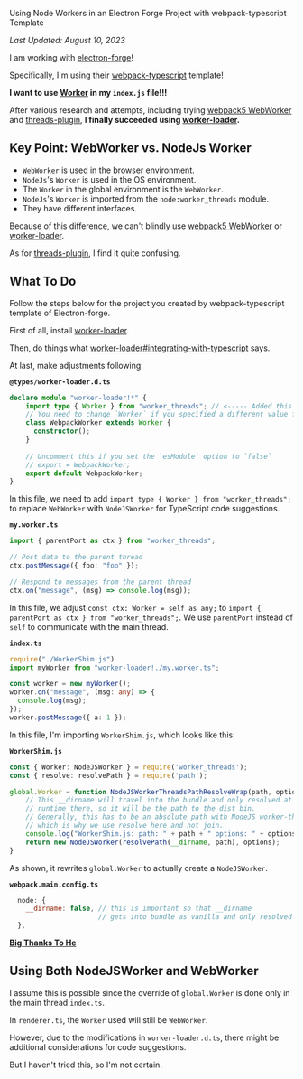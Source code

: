 Using Node Workers in an Electron Forge Project with webpack-typescript Template

*Last Updated: August 10, 2023*

I am working with [electron-forge](https://www.electronforge.io/)!

Specifically, I'm using their [webpack-typescript](https://www.electronforge.io/templates/typescript-+-webpack-template) template!

**I want to use [Worker](https://nodejs.org/dist/latest-v18.x/docs/api/worker_threads.html#worker-threads) in my `index.js` file!!!**

After various research and attempts, including trying [webpack5 WebWorker](https://webpack.js.org/guides/web-workers/) and [threads-plugin](https://github.com/andywer/threads-plugin), **I finally succeeded using [worker-loader](https://github.com/webpack-contrib/worker-loader).**

## Key Point: WebWorker vs. NodeJs Worker

- `WebWorker` is used in the browser environment.
- `NodeJs`'s `Worker` is used in the OS environment.
- The `Worker` in the global environment is the `WebWorker`.
- `NodeJs`'s `Worker` is imported from the `node:worker_threads` module.
- They have different interfaces.

Because of this difference, we can't blindly use [webpack5 WebWorker](https://webpack.js.org/guides/web-workers/) or [worker-loader](https://github.com/webpack-contrib/worker-loader).

As for [threads-plugin](https://github.com/andywer/threads-plugin), I find it quite confusing.

## What To Do

Follow the steps below for the project you created by webpack-typescript template of Electron-forge.

First of all, install [worker-loader](https://github.com/webpack-contrib/worker-loader).

Then, do things what [worker-loader#integrating-with-typescript](https://github.com/webpack-contrib/worker-loader#integrating-with-typescript) says.

At last, make adjustments following:

**`@types/worker-loader.d.ts`**

```ts
declare module "worker-loader!*" {
    import type { Worker } from "worker_threads"; // <----- Added this
    // You need to change `Worker` if you specified a different value for the `workerType` option
    class WebpackWorker extends Worker {
      constructor();
    }
  
    // Uncomment this if you set the `esModule` option to `false`
    // export = WebpackWorker;
    export default WebpackWorker;
}
```

In this file, we need to add `import type { Worker } from "worker_threads";` to replace `WebWorker` with `NodeJSWorker` for TypeScript code suggestions.

**`my.worker.ts`**

```ts
import { parentPort as ctx } from "worker_threads";

// Post data to the parent thread
ctx.postMessage({ foo: "foo" });

// Respond to messages from the parent thread
ctx.on("message", (msg) => console.log(msg));
```

In this file, we adjust `const ctx: Worker = self as any;` to `import { parentPort as ctx } from "worker_threads";`. We use `parentPort` instead of `self` to communicate with the main thread.

**`index.ts`**

```ts
require("./WorkerShim.js")
import myWorker from "worker-loader!./my.worker.ts";

const worker = new myWorker();
worker.on("message", (msg: any) => {
  console.log(msg);
});
worker.postMessage({ a: 1 });
```

In this file, I'm importing `WorkerShim.js`, which looks like this:

**`WorkerShim.js`**

```ts
const { Worker: NodeJSWorker } = require('worker_threads');
const { resolve: resolvePath } = require('path');

global.Worker = function NodeJSWorkerThreadsPathResolveWrap(path, options) {
    // This __dirname will travel into the bundle and only resolved at
    // runtime there, so it will be the path to the dist bin.
    // Generally, this has to be an absolute path with NodeJS worker-threads,
    // which is why we use resolve here and not join.
    console.log("WorkerShim.js: path: " + path + " options: " + options + " resolvedPath " + resolvePath(__dirname, path));
    return new NodeJSWorker(resolvePath(__dirname, path), options);
}
```

As shown, it rewrites `global.Worker` to actually create a `NodeJSWorker`.

**`webpack.main.config.ts`**

```js
  node: {
    __dirname: false, // this is important so that __dirname
                      // gets into bundle as vanilla and only resolved at runtime
  },
```

**[Big Thanks To He](https://github.com/webpack-contrib/worker-loader/issues/301#issuecomment-741897272)**

## Using Both NodeJSWorker and WebWorker

I assume this is possible since the override of `global.Worker` is done only in the main thread `index.ts`.

In `renderer.ts`, the `Worker` used will still be `WebWorker`.

However, due to the modifications in `worker-loader.d.ts`, there might be additional considerations for code suggestions.

But I haven't tried this, so I'm not certain.
